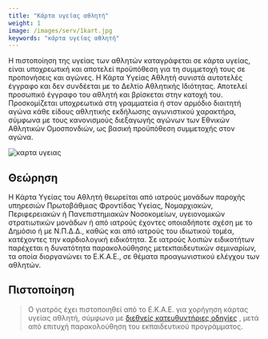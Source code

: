 ```yaml
---
title: "Κάρτα υγείας αθλητή"
weight: 1
image: /images/serv/1kart.jpg
keywords: "κάρτα υγείας αθλητή"
---
```


Η πιστοποίηση της υγείας των αθλητών καταγράφεται σε κάρτα υγείας, είναι υποχρεωτική και αποτελεί προϋπόθεση για τη συμμετοχή τους σε προπονήσεις και αγώνες.
Η Κάρτα Υγείας Αθλητή συνιστά αυτοτελές έγγραφο και δεν συνδέεται με το Δελτίο Αθλητικής Ιδιότητας. Αποτελεί προσωπικό έγγραφο του αθλητή και βρίσκεται στην κατοχή του.
Προσκομίζεται υποχρεωτικά στη γραμματεία ή στον αρμόδιο διαιτητή αγώνα κάθε είδους αθλητικής εκδήλωσης αγωνιστικού χαρακτήρα, σύμφωνα με τους κανονισμούς διεξαγωγής αγώνων των Εθνικών Αθλητικών Ομοσπονδιών, ως βασική προϋπόθεση συμμετοχής στον αγώνα.

<img src="{{ page.image }}" alt="καρτα υγειας">


## Θεώρηση


Η Κάρτα Υγείας του Αθλητή θεωρείται από ιατρούς μονάδων παροχής υπηρεσιών Πρωτοβάθμιας Φροντίδας Υγείας, Νομαρχιακών, Περιφερειακών ή Πανεπιστημιακών Νοσοκομείων, υγειονομικών στρατιωτικών μονάδων ή από ιατρούς έχοντες οποιαδήποτε σχέση με το Δημόσιο ή με Ν.Π.Δ.Δ., καθώς και από ιατρούς του ιδιωτικού τομέα, κατέχοντες την καρδιολογική ειδικότητα.
Σε ιατρούς λοιπών ειδικοτήτων παρέχεται η δυνατότητα παρακολούθησης μετεκπαιδευτικών σεμιναρίων, τα οποία διοργανώνει το Ε.Κ.Α.Ε., σε θέματα προαγωνιστικού ελέγχου των αθλητών.

## Πιστοποίηση
> Ο γιατρός έχει πιστοποιηθεί από το Ε.Κ.Α.Ε. για χορήγηση κάρτας υγείας αθλητή, σύμφωνα με <a href="https://www.jacc.org/doi/epdf/10.1016/j.jacc.2017.01.015" target="_blank" rel="noopener noreferrer"  >διεθνείς κατευθυντήριες οδηγίες</a> , μετά από επιτυχή παρακολούθηση του εκπαιδευτικού προγράμματος.






